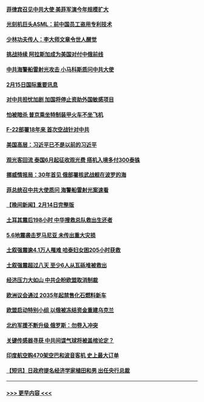 #### [菲律宾召见中共大使 美菲军演今年规模扩大](../pages/prog202/a103650037.md?t=02160343) 
#### [光刻机巨头ASML：前中国员工盗用专利技术](../pages/prog202/a103649916.md?t=02160343) 
#### [少林功夫传人：李大师文章令世人醒觉](../pages/prog202/a103649789.md?t=02160343) 
#### [挑战持续 阿拉斯加成为美国对付中俄前线](../pages/prog202/a103649772.md?t=02160343) 
#### [中共海警船雷射光攻击 小马科斯质问中共大使](../pages/prog202/a103649785.md?t=02160343) 
#### [2月15日国际重要讯息](../pages/prog202/a103649784.md?t=02160343) 
#### [对中共担忧加剧 加国将停止资助外国敏感项目](../pages/prog202/a103649776.md?t=02160343) 
#### [怕被暗杀 普京乘坐特制装甲火车不坐飞机](../pages/prog202/a103649779.md?t=02160343) 
#### [F-22部署18年来 首次空战针对中共](../pages/prog202/a103649748.md?t=02160343) 
#### [美国高层：习近平已不是以前的习近平](../pages/prog202/a103649712.md?t=02160343) 
#### [观光客回流 泰国6月起征收观光费 搭机入境多付300泰铢](../pages/prog202/a103649711.md?t=02160343) 
#### [挪威情报局：30年首见 俄部署核武战舰在波罗的海](../pages/prog202/a103649708.md?t=02160343) 
#### [菲总统召中共大使质问 海警船雷射光案速看](../pages/prog202/a103649703.md?t=02160343) 
#### [【晚间新闻】2月14日完整版](../pages/prog202/a103649591.md?t=02160343) 
#### [土耳其震后198小时 中华搜救总队救出生还者](../pages/prog202/a103649605.md?t=02160343) 
#### [5.6地震袭击罗马尼亚 未传出重大灾损](../pages/prog202/a103649546.md?t=02160343) 
#### [土叙强震逾4.1万人罹难 哈泰妇女困205小时获救](../pages/prog202/a103649534.md?t=02160343) 
#### [土叙强震超过八天 至少6人从瓦砾堆被救出](../pages/prog202/a103649511.md?t=02160343) 
#### [经济压力大如山 中共企盼欧盟取消制裁](../pages/prog202/a103649453.md?t=02160343) 
#### [欧洲议会通过 2035年起禁售化石燃料新车](../pages/prog202/a103649495.md?t=02160343) 
#### [欧盟启动特别小组 以俄被冻结资金重建乌克兰](../pages/prog202/a103649450.md?t=02160343) 
#### [北约军援不断升级 俄罗斯：勿卷入冲突](../pages/prog202/a103649451.md?t=02160343) 
#### [关键传感器寻获 中共间谍气球将被盖棺论定？](../pages/prog202/a103649449.md?t=02160343) 
#### [印度航空购470架空巴和波音客机 史上最大订单](../pages/prog202/a103649325.md?t=02160343) 
#### [【短讯】日政府提名经济学家植田和男 出任央行总裁](../pages/prog202/a103649252.md?t=02160343) 

----
#### [ >>> 更早内容 <<< ](../indexes/prog202-earlier.md)
